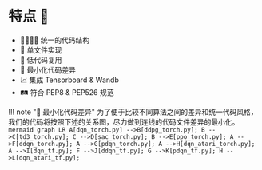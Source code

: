 # 特点 🤖

- 👨‍👩‍👧‍👦 统一的代码结构
- 📄 单文件实现
- 🐷 低代码复用
- 📐 最小化代码差异
- 📈 集成 Tensorboard & Wandb
- 🛤 符合 PEP8 & PEP526 规范

!!! note "📐 最小化代码差异"
    为了便于比较不同算法之间的差异和统一代码风格，我们的代码将按照下述的关系图，尽力做到连线的代码文件差异的最小化。
    ``` mermaid
    graph LR
    A[dqn_torch.py] -->B[ddpg_torch.py];
    B -->C[td3_torch.py];
    C -->D[sac_torch.py];
    B -->E[ppo_torch.py];
    A -->F[ddqn_torch.py];
    A -->G[pdqn_torch.py];
    A -->H[dqn_atari_torch.py];
    A -->I[dqn_tf.py];
    F -->J[ddqn_tf.py];
    G -->K[pdqn_tf.py];
    H -->L[dqn_atari_tf.py];
    ```

